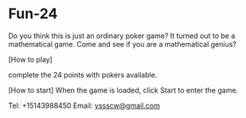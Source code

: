 # Fun-24

Do you think this is just an ordinary poker game? It turned out to be a mathematical game. Come and see if you are a mathematical genius?

[How to play]

complete the 24 points with pokers available.

[How to start]
When the game is loaded, click Start to enter the game.

Tel: +15143988450
Email: yssscw@gmail.com
